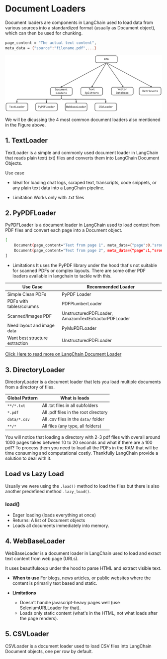 # Document Loaders
Document loaders are components in LangChain used to load data from various sources into a standardized format (usually as Document object), which can then be used for chunking. 

```bash
page_content = "The actual text content",
meta_data = {"source":"filename.pdf",...}
```

![](../assets/9.1-RAG.png)

We will be dicussing the 4 most common document loaders also mentioned in the Figure above. 


## 1. TextLoader
TextLoader is a simple and commonly used document loader in LangChain that reads plain text(.txt) files and converts them into LangChain Document Objects.

Use case
- Ideal for loading chat logs, scraped text, transcripts, code snippets, or any plain text data into a LangChain pipeline.

- Limitation
Works only with .txt files


## 2. PyPDFLoader
PyPDFLoader is a document loader in LangChain used to load context from PDF files and convert each page into a Document object. 

```bash
[
    Document(page_content="Text from page 1", meta_data={"page":0,"srouce":"file.pdf"})
    Document(page_content="Text from page 2", meta_data={"page":1,"srouce":"file.pdf"})
]
```

- Limitations 
It uses the PyPDF library under the hood that's not suitable for scanned PDFs or complex layouts. There are some other PDF loaders available in langchain to tackle with this.

|       Use Case            | Recommended Loader            |
|---------------------------|-------------------------------|
|Simple Clean PDFs          | PyPDF Loader                  |
|PDFs with tables/columns   | PDFPlumberLoader              |
|Scanned/Images PDF         | UnstructuredPDFLoader, AmazomTextExtractorPDFLoader|
|Need layout and image data | PyMuPDFLoader                 |
|Want best structure extraction|UnstructuredPDFLoader       |

[Click Here to read more on LangChain Document Loader ](https://python.langchain.com/docs/concepts/document_loaders/)

## 3. DirectoryLoader
DirectoryLoader is a document loader that lets you load multiple documents from a directory of files.

| Global Pattern    | What is loads     |
|-------------------|-------------------|
| `**/*.txt`        |All .txt files in all subfolders|
|   `*.pdf`         |All .pdf files in the root directory|
|   `data/*.csv`    |All .csv files in the `data/` folder|
|   `**/*`          |All files (any type, all folders)   |


You will notice that loading a directory with 2-3 pdf files with overall around 1000 pages takes between 10 to 20 seconds and what if there are a 100 pdf? To process them you need to load all the PDFs in the RAM that will be time consuming and computational costly. Thankfully LangChain provide a solution to deal with it.

## Load vs Lazy Load
Usually we were using the `.load()` method to load the files but there is also another predefined method `.lazy_load()`. 

### load()
- Eager loading (loads everything at once)
- Returns: A list of Document objects
- Loads all documents immediately into memory.


## 4. WebBaseLoader
WebBaseLoader is a document loader in LangChain used to load and exract text content from web page (URLs).

It uses beautifulsoup under the hood to parse HTML and extract visible text.

- **When to use**
For blogs, news articles, or public websites where the content is primarily text based and static.

- **Limitations**
    - Doesn't handle javascript-heavy pages well (use SeleniumURLLoader for that).
    - Loads only static content (what's in the HTML, not what loads after the page renders).

## 5. CSVLoader
CSVLoader is a document loader used to load CSV files into LangChain Document objects, one per row by default.  

